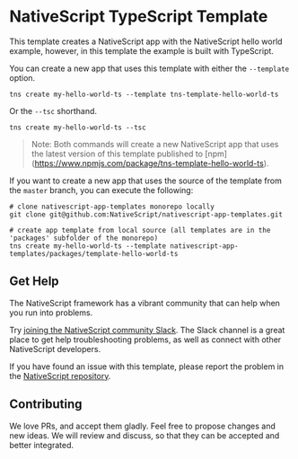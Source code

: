 # NativeScript TypeScript Template

This template creates a NativeScript app with the NativeScript hello world example,
however, in this template the example is built with TypeScript.

You can create a new app that uses this template with either the `--template` option.

```
tns create my-hello-world-ts --template tns-template-hello-world-ts
```

Or the `--tsc` shorthand.

```
tns create my-hello-world-ts --tsc
```

> Note: Both commands will create a new NativeScript app that uses the latest version of this template published to [npm] (https://www.npmjs.com/package/tns-template-hello-world-ts).

If you want to create a new app that uses the source of the template from the `master` branch, you can execute the following:

```
# clone nativescript-app-templates monorepo locally
git clone git@github.com:NativeScript/nativescript-app-templates.git

# create app template from local source (all templates are in the 'packages' subfolder of the monorepo)
tns create my-hello-world-ts --template nativescript-app-templates/packages/template-hello-world-ts
```

## Get Help
The NativeScript framework has a vibrant community that can help when you run into problems.

Try [joining the NativeScript community Slack](http://developer.telerik.com/wp-login.php?action=slack-invitation). The Slack channel is a great place to get help troubleshooting problems, as well as connect with other NativeScript developers.

If you have found an issue with this template, please report the problem in the [NativeScript repository](https://github.com/NativeScript/NativeScript/issues).

## Contributing

We love PRs, and accept them gladly. Feel free to propose changes and new ideas. We will review and discuss, so that they can be accepted and better integrated.
